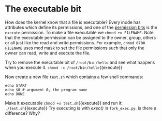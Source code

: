# The executable bit
How does the kernel know that a file is executable? Every inode has attributes which define its permissions, and one of the [permission bits](https://en.wikipedia.org/wiki/Chmod) is the `execute` permission. To make a file executable we `chmod +x FILENAME`. Note that the executable permission can be assigned to the owner, group, others or all just like the read and write permissions. For example, `chmod 0700 FILENAME` uses mod mask to set the file permissions such that only the owner can read, write and execute the file.

Try to remove the executable bit of `/root/bin/hello` and see what happens when you execute it.
`chmod -x /root/bin/hello`{{execute}}

Now create a new file `test.sh` which contains a few shell commands: 
```
echo START
echo $0 # argument 0, the program name
echo DONE
```

Make it executable `chmod +x test.sh`{{execute}} and run it: `./test.sh`{{execute}}
Try executing is with _exec()_ in `fork_exec.py`. Is there a difference? Why?
